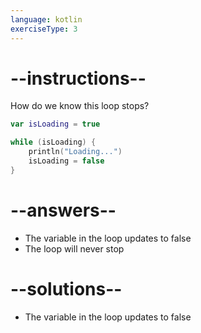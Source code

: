 ```yaml
---
language: kotlin
exerciseType: 3
---
```


# --instructions--

How do we know this loop stops?
```kotlin
var isLoading = true

while (isLoading) {
    println("Loading...")
    isLoading = false
}
```

# --answers--

- The variable in the loop updates to false
- The loop will never stop

# --solutions--

- The variable in the loop updates to false
